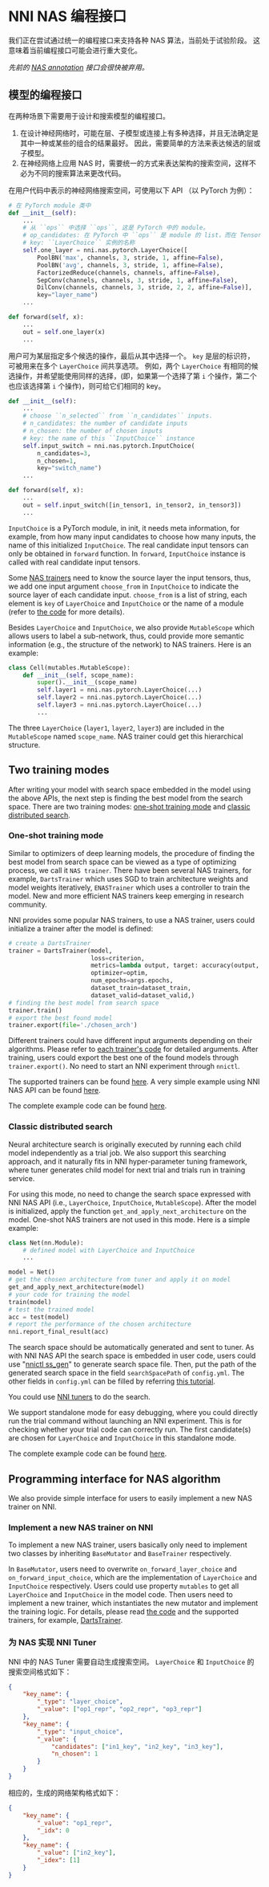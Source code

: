 # NNI NAS 编程接口

我们正在尝试通过统一的编程接口来支持各种 NAS 算法，当前处于试验阶段。 这意味着当前编程接口可能会进行重大变化。

*先前的 [NAS annotation](../AdvancedFeature/GeneralNasInterfaces.md) 接口会很快被弃用。*

## 模型的编程接口

在两种场景下需要用于设计和搜索模型的编程接口。

1. 在设计神经网络时，可能在层、子模型或连接上有多种选择，并且无法确定是其中一种或某些的组合的结果最好。 因此，需要简单的方法来表达候选的层或子模型。
2. 在神经网络上应用 NAS 时，需要统一的方式来表达架构的搜索空间，这样不必为不同的搜索算法来更改代码。


在用户代码中表示的神经网络搜索空间，可使用以下 API （以 PyTorch 为例）：

```python
# 在 PyTorch module 类中
def __init__(self):
    ...
    # 从 ``ops`` 中选择 ``ops``, 这是 PyTorch 中的 module。
    # op_candidates: 在 PyTorch 中 ``ops`` 是 module 的 list，而在 TensorFlow 中是 Keras 层的 list。
    # key: ``LayerChoice`` 实例的名称
    self.one_layer = nni.nas.pytorch.LayerChoice([
        PoolBN('max', channels, 3, stride, 1, affine=False),
        PoolBN('avg', channels, 3, stride, 1, affine=False),
        FactorizedReduce(channels, channels, affine=False),
        SepConv(channels, channels, 3, stride, 1, affine=False),
        DilConv(channels, channels, 3, stride, 2, 2, affine=False)],
        key="layer_name")
    ...

def forward(self, x):
    ...
    out = self.one_layer(x)
    ...
```
用户可为某层指定多个候选的操作，最后从其中选择一个。 `key` 是层的标识符，可被用来在多个 `LayerChoice` 间共享选项。 例如，两个 `LayerChoice` 有相同的候选操作，并希望能使用同样的选择，(即，如果第一个选择了第 `i` 个操作，第二个也应该选择第 `i` 个操作)，则可给它们相同的 key。

```python
def __init__(self):
    ...
    # choose ``n_selected`` from ``n_candidates`` inputs.
    # n_candidates: the number of candidate inputs
    # n_chosen: the number of chosen inputs
    # key: the name of this ``InputChoice`` instance
    self.input_switch = nni.nas.pytorch.InputChoice(
        n_candidates=3,
        n_chosen=1,
        key="switch_name")
    ...

def forward(self, x):
    ...
    out = self.input_switch([in_tensor1, in_tensor2, in_tensor3])
    ...
```
`InputChoice` is a PyTorch module, in init, it needs meta information, for example, from how many input candidates to choose how many inputs, the name of this initialized `InputChoice`. The real candidate input tensors can only be obtained in `forward` function. In `forward`, `InputChoice` instance is called with real candidate input tensors.

Some [NAS trainers](#one-shot-training-mode) need to know the source layer the input tensors, thus, we add one input argument `choose_from` in `InputChoice` to indicate the source layer of each candidate input. `choose_from` is a list of string, each element is `key` of `LayerChoice` and `InputChoice` or the name of a module (refer to [the code](https://github.com/microsoft/nni/blob/master/src/sdk/pynni/nni/nas/pytorch/mutables.py) for more details).


Besides `LayerChoice` and `InputChoice`, we also provide `MutableScope` which allows users to label a sub-network, thus, could provide more semantic information (e.g., the structure of the network) to NAS trainers. Here is an example:
```python
class Cell(mutables.MutableScope):
    def __init__(self, scope_name):
        super().__init__(scope_name)
        self.layer1 = nni.nas.pytorch.LayerChoice(...)
        self.layer2 = nni.nas.pytorch.LayerChoice(...)
        self.layer3 = nni.nas.pytorch.LayerChoice(...)
        ...
```
The three `LayerChoice` (`layer1`, `layer2`, `layer3`) are included in the `MutableScope` named `scope_name`. NAS trainer could get this hierarchical structure.


## Two training modes

After writing your model with search space embedded in the model using the above APIs, the next step is finding the best model from the search space. There are two training modes: [one-shot training mode](#one-shot-training-mode) and [classic distributed search](#classic-distributed-search).

### One-shot training mode

Similar to optimizers of deep learning models, the procedure of finding the best model from search space can be viewed as a type of optimizing process, we call it `NAS trainer`. There have been several NAS trainers, for example, `DartsTrainer` which uses SGD to train architecture weights and model weights iteratively, `ENASTrainer` which uses a controller to train the model. New and more efficient NAS trainers keep emerging in research community.

NNI provides some popular NAS trainers, to use a NAS trainer, users could initialize a trainer after the model is defined:

```python
# create a DartsTrainer
trainer = DartsTrainer(model,
                       loss=criterion,
                       metrics=lambda output, target: accuracy(output, target, topk=(1,)),
                       optimizer=optim,
                       num_epochs=args.epochs,
                       dataset_train=dataset_train,
                       dataset_valid=dataset_valid,)
# finding the best model from search space
trainer.train()
# export the best found model
trainer.export(file='./chosen_arch')
```

Different trainers could have different input arguments depending on their algorithms. Please refer to [each trainer's code](https://github.com/microsoft/nni/tree/master/src/sdk/pynni/nni/nas/pytorch) for detailed arguments. After training, users could export the best one of the found models through `trainer.export()`. No need to start an NNI experiment through `nnictl`.

The supported trainers can be found [here](./Overview.md#supported-one-shot-nas-algorithms). A very simple example using NNI NAS API can be found [here](https://github.com/microsoft/nni/tree/master/examples/nas/simple/train.py).

The complete example code can be found [here]().

### Classic distributed search

Neural architecture search is originally executed by running each child model independently as a trial job. We also support this searching approach, and it naturally fits in NNI hyper-parameter tuning framework, where tuner generates child model for next trial and trials run in training service.

For using this mode, no need to change the search space expressed with NNI NAS API (i.e., `LayerChoice`, `InputChoice`, `MutableScope`). After the model is initialized, apply the function `get_and_apply_next_architecture` on the model. One-shot NAS trainers are not used in this mode. Here is a simple example:
```python
class Net(nn.Module):
    # defined model with LayerChoice and InputChoice
    ...

model = Net()
# get the chosen architecture from tuner and apply it on model
get_and_apply_next_architecture(model)
# your code for training the model
train(model)
# test the trained model
acc = test(model)
# report the performance of the chosen architecture
nni.report_final_result(acc)
```

The search space should be automatically generated and sent to tuner. As with NNI NAS API the search space is embedded in user code, users could use "[nnictl ss_gen](../Tutorial/Nnictl.md)" to generate search space file. Then, put the path of the generated search space in the field `searchSpacePath` of `config.yml`. The other fields in `config.yml` can be filled by referring [this tutorial](../Tutorial/QuickStart.md).

You could use [NNI tuners](../Tuner/BuiltinTuner.md) to do the search.

We support standalone mode for easy debugging, where you could directly run the trial command without launching an NNI experiment. This is for checking whether your trial code can correctly run. The first candidate(s) are chosen for `LayerChoice` and `InputChoice` in this standalone mode.

The complete example code can be found [here](https://github.com/microsoft/nni/tree/master/examples/nas/classic_nas/config_nas.yml).

## Programming interface for NAS algorithm

We also provide simple interface for users to easily implement a new NAS trainer on NNI.

### Implement a new NAS trainer on NNI

To implement a new NAS trainer, users basically only need to implement two classes by inheriting `BaseMutator` and `BaseTrainer` respectively.

In `BaseMutator`, users need to overwrite `on_forward_layer_choice` and `on_forward_input_choice`, which are the implementation of `LayerChoice` and `InputChoice` respectively. Users could use property `mutables` to get all `LayerChoice` and `InputChoice` in the model code. Then users need to implement a new trainer, which instantiates the new mutator and implement the training logic. For details, please read [the code](https://github.com/microsoft/nni/tree/master/src/sdk/pynni/nni/nas/pytorch) and the supported trainers, for example, [DartsTrainer](https://github.com/microsoft/nni/tree/master/src/sdk/pynni/nni/nas/pytorch/darts).

### 为 NAS 实现 NNI Tuner

NNI 中的 NAS Tuner 需要自动生成搜索空间。 `LayerChoice` 和 `InputChoice` 的搜索空间格式如下：
```json
{
    "key_name": {
        "_type": "layer_choice",
        "_value": ["op1_repr", "op2_repr", "op3_repr"]
    },
    "key_name": {
        "_type": "input_choice",
        "_value": {
            "candidates": ["in1_key", "in2_key", "in3_key"],
            "n_chosen": 1
        }
    }
}
```

相应的，生成的网络架构格式如下：
```json
{
    "key_name": {
        "_value": "op1_repr",
        "_idx": 0
    },
    "key_name": {
        "_value": ["in2_key"],
        "_idex": [1]
    }
}
```